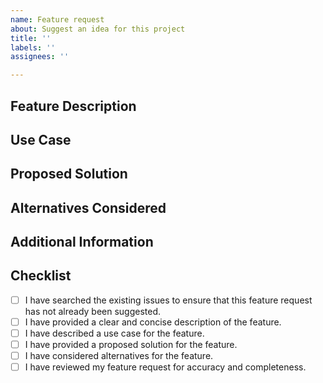 ```yaml
---
name: Feature request
about: Suggest an idea for this project
title: ''
labels: ''
assignees: ''

---
```


<!-- Please provide a clear and concise description of the feature you would like to see added. -->

## Feature Description

<!-- Please provide a clear and concise description of the feature you would like to see added. -->

## Use Case

<!-- Please provide a clear and concise description of the use case for this feature. -->

## Proposed Solution

<!-- Please provide a clear and concise description of your proposed solution for this feature. -->

## Alternatives Considered

<!-- Please provide a clear and concise description of any alternatives you have considered for this feature. -->

## Additional Information

<!-- Please provide any additional information that may be helpful in implementing this feature. -->

## Checklist

<!-- Please check the following boxes by putting an "x" in the [ ]:
- [ ] I have searched the existing issues to ensure that this feature request has not already been suggested.
- [ ] I have provided a clear and concise description of the feature.
- [ ] I have described a use case for the feature.
- [ ] I have provided a proposed solution for the feature.
- [ ] I have considered alternatives for the feature.
- [ ] I have reviewed my feature request for accuracy and completeness.
-->

- [ ] I have searched the existing issues to ensure that this feature request has not already been suggested.
- [ ] I have provided a clear and concise description of the feature.
- [ ] I have described a use case for the feature.
- [ ] I have provided a proposed solution for the feature.
- [ ] I have considered alternatives for the feature.
- [ ] I have reviewed my feature request for accuracy and completeness.
